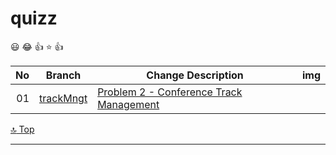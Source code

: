# quizz

[top]: topOfThePage

:smiley: :joy: :+1: :star: :+1:

| No | Branch | Change Description | img |
| ---: | --- | --- | --- |
| 01 | [trackMngt](https://github.com/alvintwng/quizz/tree/trackMngt/problem2) | [Problem 2 - Conference Track Management](https://github.com/alvintwng/quizz/commit/a5e4c436764f2a903ef1c42faf99d892098d2078) |    |

[:top: Top](#top)

---

